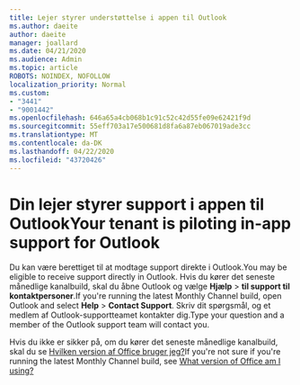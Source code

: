 ```yaml
---
title: Lejer styrer understøttelse i appen til Outlook
ms.author: daeite
author: daeite
manager: joallard
ms.date: 04/21/2020
ms.audience: Admin
ms.topic: article
ROBOTS: NOINDEX, NOFOLLOW
localization_priority: Normal
ms.custom:
- "3441"
- "9001442"
ms.openlocfilehash: 646a65a4cb068b1c91c52c42d55fe09e62421f9d
ms.sourcegitcommit: 55eff703a17e500681d8fa6a87eb067019ade3cc
ms.translationtype: MT
ms.contentlocale: da-DK
ms.lasthandoff: 04/22/2020
ms.locfileid: "43720426"
---
```

# <a name="your-tenant-is-piloting-in-app-support-for-outlook"></a><span data-ttu-id="866f5-102">Din lejer styrer support i appen til Outlook</span><span class="sxs-lookup"><span data-stu-id="866f5-102">Your tenant is piloting in-app support for Outlook</span></span>

<span data-ttu-id="866f5-103">Du kan være berettiget til at modtage support direkte i Outlook.</span><span class="sxs-lookup"><span data-stu-id="866f5-103">You may be eligible to receive support directly in Outlook.</span></span> <span data-ttu-id="866f5-104">Hvis du kører det seneste månedlige kanalbuild, skal du åbne Outlook og vælge **Hjælp** > **til support til kontaktpersoner**.</span><span class="sxs-lookup"><span data-stu-id="866f5-104">If you're running the latest Monthly Channel build, open Outlook and select **Help** > **Contact Support**.</span></span> <span data-ttu-id="866f5-105">Skriv dit spørgsmål, og et medlem af Outlook-supportteamet kontakter dig.</span><span class="sxs-lookup"><span data-stu-id="866f5-105">Type your question and a member of the Outlook support team will contact you.</span></span>

<span data-ttu-id="866f5-106">Hvis du ikke er sikker på, om du kører det seneste månedlige kanalbuild, skal du se [Hvilken version af Office bruger jeg?](https://support.office.com/article/932788B8-A3CE-44BF-BB09-E334518B8B19)</span><span class="sxs-lookup"><span data-stu-id="866f5-106">If you're not sure if you're running the latest Monthly Channel build, see [What version of Office am I using?](https://support.office.com/article/932788B8-A3CE-44BF-BB09-E334518B8B19)</span></span>